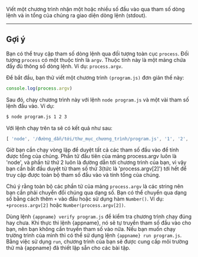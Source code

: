 Viết một chương trình nhận một hoặc nhiều số đầu vào qua tham số dòng lệnh và in tổng của chúng ra giao diện dòng lệnh (stdout).

----------------------------------------------------------------------
## Gợi ý

Bạn có thể truy cập tham số dòng lệnh qua đối tượng toàn cục `process`. Đối tượng `process` có một thuộc tính là `argv`. Thuộc tính này là một mảng chứa đầy đủ thông số dòng lệnh. Ví dụ: `process.argv`.

Để bắt đầu, bạn thử  viết một chương trình  `(program.js)` đơn giản thế này:

```js
console.log(process.argv)
```

Sau đó, chạy chương trình này với lệnh `node program.js` và một vài tham số lệnh đầu vào. Ví dụ:

```sh
$ node program.js 1 2 3
```

Với lệnh chạy trên ta sẽ có kết quả như sau:

```js
[ 'node', '/đường_dẫn/tới/thư_mục_chương_trình/program.js', '1', '2', '3' ]
```

Giờ bạn cần chạy vòng lặp để duyệt tất cả các tham số đầu vào để tính được tổng của chúng. Phần tử đầu tiên của mảng process.argv luôn là 'node', và phần tử thứ 2 luôn là đường dẫn tới chương trình của bạn, vì vậy bạn cần bắt đầu duyệt từ tham số thứ 3(tức là 'process.argv[2]') tới hết để truy cập được toàn bộ tham số đầu vào và tính tổng của chúng.

Chú ý rằng toàn bộ các phần tử của mảng `process.argv` là các string nên bạn cần phải chuyển đổi chúng qua dạng số. Bạn có thể chuyển qua dạng số bằng cách thêm `+` vào đầu hoặc sử dụng hàm `Number()`. Ví dụ: `+process.argv[2]` hoặc `Number(process.argv[2])`.

Dùng lệnh `{appname} verify program.js` để kiểm tra chương trình chạy đúng hay chưa. Khi thực thi lệnh {appname}, nó sẽ tự truyền tham số đầu vào cho bạn, nên bạn không cần truyền tham số vào nữa. Nếu bạn muốn chạy trường trình của mình thì có thể sử dụng lệnh `{appname} run program.js`. Bằng việc sử dụng `run`, chương trình của bạn sẽ được cung cấp môi trường thử mà {appname} đã thiết lập sẵn cho các bài tập.
